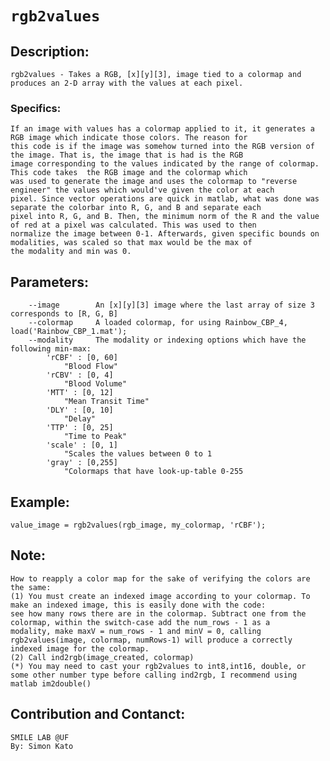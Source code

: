 # `rgb2values`

## Description:
    rgb2values - Takes a RGB, [x][y][3], image tied to a colormap and produces an 2-D array with the values at each pixel.
   ### Specifics:
    If an image with values has a colormap applied to it, it generates a RGB image which indicate those colors. The reason for 
    this code is if the image was somehow turned into the RGB version of the image. That is, the image that is had is the RGB 
    image corresponding to the values indicated by the range of colormap. This code takes  the RGB image and the colormap which 
    was used to generate the image and uses the colormap to "reverse engineer" the values which would've given the color at each 
    pixel. Since vector operations are quick in matlab, what was done was separate the colorbar into R, G, and B and separate each 
    pixel into R, G, and B. Then, the minimum norm of the R and the value of red at a pixel was calculated. This was used to then 
    normalize the image between 0-1. Afterwards, given specific bounds on modalities, was scaled so that max would be the max of 
    the modality and min was 0.
    
## Parameters:
```
    --image        An [x][y][3] image where the last array of size 3 corresponds to [R, G, B]
    --colormap     A loaded colormap, for using Rainbow_CBP_4, load('Rainbow_CBP_1.mat');
    --modality     The modality or indexing options which have the following min-max:
        'rCBF' : [0, 60]
            "Blood Flow"
        'rCBV' : [0, 4]
            "Blood Volume"
        'MTT' : [0, 12]
            "Mean Transit Time"
        'DLY' : [0, 10] 
            "Delay"
        'TTP' : [0, 25]
            "Time to Peak"
        'scale' : [0, 1]
            "Scales the values between 0 to 1
        'gray' : [0,255]
            "Colormaps that have look-up-table 0-255
 ```
        
## Example:
    value_image = rgb2values(rgb_image, my_colormap, 'rCBF');
## Note:
    How to reapply a color map for the sake of verifying the colors are the same:
    (1) You must create an indexed image according to your colormap. To make an indexed image, this is easily done with the code: 
    see how many rows there are in the colormap. Subtract one from the colormap, within the switch-case add the num_rows - 1 as a 
    modality, make maxV = num_rows - 1 and minV = 0, calling rgb2values(image, colormap, numRows-1) will produce a correctly indexed image for the colormap.
    (2) Call ind2rgb(image_created, colormap)
    (*) You may need to cast your rgb2values to int8,int16, double, or some other number type before calling ind2rgb, I recommend using matlab im2double()
    
## Contribution and Contanct:
    SMILE LAB @UF
    By: Simon Kato 
